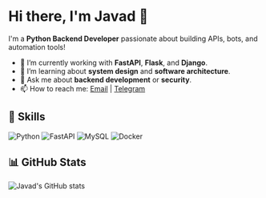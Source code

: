# Hi there, I'm Javad 👋

I'm a **Python Backend Developer** passionate about building APIs, bots, and automation tools!

- 🔭 I’m currently working with **FastAPI**, **Flask**, and **Django**.
- 🌱 I’m learning about **system design** and **software architecture**.
- 💬 Ask me about **backend development** or **security**.
- 📫 How to reach me: [Email](javadnamavar554@gmail.com) | [Telegram](https://t.me/javadnamavar)

## 🚀 Skills

![Python](https://img.shields.io/badge/-Python-333333?style=for-the-badge&logo=python)
![FastAPI](https://img.shields.io/badge/-FastAPI-333333?style=for-the-badge&logo=fastapi)
![MySQL](https://img.shields.io/badge/-MySQL-333333?style=for-the-badge&logo=mysql)
![Docker](https://img.shields.io/badge/-Docker-333333?style=for-the-badge&logo=docker)

## 📊 GitHub Stats

![Javad's GitHub stats](https://github-readme-stats.vercel.app/api?username=javadnr&show_icons=true&theme=radical)
